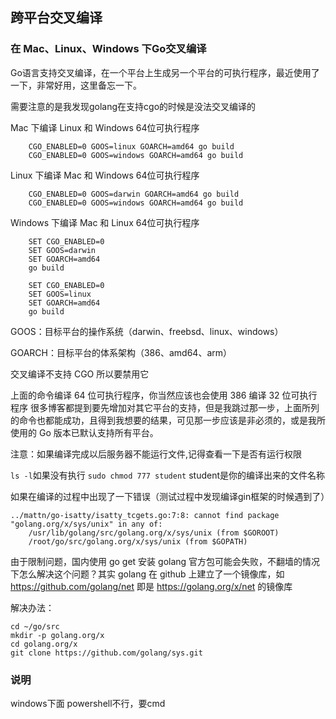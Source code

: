 ## 跨平台交叉编译

###  在 Mac、Linux、Windows 下Go交叉编译

Go语言支持交叉编译，在一个平台上生成另一个平台的可执行程序，最近使用了一下，非常好用，这里备忘一下。

需要注意的是我发现golang在支持cgo的时候是没法交叉编译的

Mac 下编译 Linux 和 Windows 64位可执行程序

```
    CGO_ENABLED=0 GOOS=linux GOARCH=amd64 go build
    CGO_ENABLED=0 GOOS=windows GOARCH=amd64 go build
```

Linux 下编译 Mac 和 Windows 64位可执行程序

```
    CGO_ENABLED=0 GOOS=darwin GOARCH=amd64 go build
    CGO_ENABLED=0 GOOS=windows GOARCH=amd64 go build
```

Windows 下编译 Mac 和 Linux 64位可执行程序

```
    SET CGO_ENABLED=0
    SET GOOS=darwin
    SET GOARCH=amd64
    go build

    SET CGO_ENABLED=0
    SET GOOS=linux
    SET GOARCH=amd64
    go build
```

GOOS：目标平台的操作系统（darwin、freebsd、linux、windows）

GOARCH：目标平台的体系架构（386、amd64、arm）

交叉编译不支持 CGO 所以要禁用它

上面的命令编译 64 位可执行程序，你当然应该也会使用 386 编译 32 位可执行程序 很多博客都提到要先增加对其它平台的支持，但是我跳过那一步，上面所列的命令也都能成功，且得到我想要的结果，可见那一步应该是非必须的，或是我所使用的 Go 版本已默认支持所有平台。

注意：如果编译完成以后服务器不能运行文件,记得查看一下是否有运行权限

`ls -l`如果没有执行 `sudo chmod 777 student` student是你的编译出来的文件名称

如果在编译的过程中出现了一下错误（测试过程中发现编译gin框架的时候遇到了）

```
../mattn/go-isatty/isatty_tcgets.go:7:8: cannot find package "golang.org/x/sys/unix" in any of:
    /usr/lib/golang/src/golang.org/x/sys/unix (from $GOROOT)
    /root/go/src/golang.org/x/sys/unix (from $GOPATH)
```

由于限制问题，国内使用 go get 安装 golang 官方包可能会失败，不翻墙的情况下怎么解决这个问题？其实 golang 在 github 上建立了一个镜像库，如 https://github.com/golang/net 即是 https://golang.org/x/net 的镜像库

解决办法：

```
cd ~/go/src
mkdir -p golang.org/x
cd golang.org/x
git clone https://github.com/golang/sys.git
```

### 说明

windows下面 powershell不行，要cmd